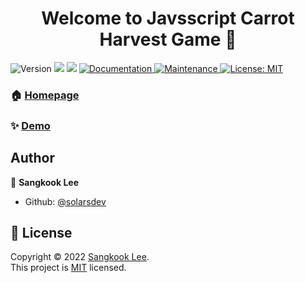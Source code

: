 <h1 align="center">Welcome to Javsscript Carrot Harvest Game 👋</h1>
<p>
  <img alt="Version" src="https://img.shields.io/badge/version-1.0.0-blue.svg?cacheSeconds=2592000" />
  <img src="https://img.shields.io/badge/npm-%3E%3D5.5.0-blue.svg" />
  <img src="https://img.shields.io/badge/node-%3E%3D9.3.0-blue.svg" />
  <a href="https://github.com/kefranabg/readme-md-generator#readme" target="_blank">
    <img alt="Documentation" src="https://img.shields.io/badge/documentation-yes-brightgreen.svg" />
  </a>
  <a href="https://github.com/kefranabg/readme-md-generator/graphs/commit-activity" target="_blank">
    <img alt="Maintenance" src="https://img.shields.io/badge/Maintained%3F-yes-green.svg" />
  </a>
  <a href="https://github.com/kefranabg/readme-md-generator/blob/master/LICENSE" target="_blank">
    <img alt="License: MIT" src="https://img.shields.io/github/license/solarsdev/Javsscript Carrot Harvest Game" />
  </a>
</p>

### 🏠 [Homepage](https://github.com/solarsdev/javascript-carrot-harvest-game)

### ✨ [Demo](https://solarsdev.github.io/javascript-carrot-harvest-game/)

## Author

👤 **Sangkook Lee**

- Github: [@solarsdev](https://github.com/solarsdev)

## 📝 License

Copyright © 2022 [Sangkook Lee](https://github.com/solarsdev).<br />
This project is [MIT](https://github.com/kefranabg/readme-md-generator/blob/master/LICENSE) licensed.
